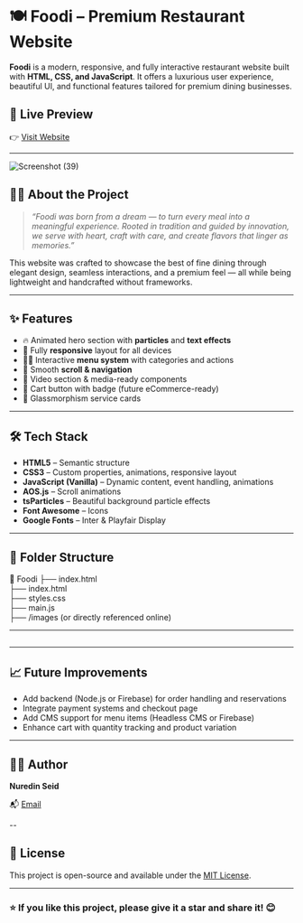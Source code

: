  # 🍽️ Foodi – Premium Restaurant Website            
       
**Foodi** is a modern, responsive, and fully interactive restaurant website built with **HTML, CSS, and JavaScript**. It offers a luxurious user experience, beautiful UI, and functional features tailored for premium dining businesses.  
 
## 🌟 Live Preview
👉 [Visit Website](https://foodi-7.vercel.app/) <br>   


---
![Screenshot (39)](https://github.com/user-attachments/assets/527f922f-984c-4f32-bf26-097fd71ce60f)

## 🧑‍🍳 About the Project

> *“Foodi was born from a dream — to turn every meal into a meaningful experience. Rooted in tradition and guided by innovation, we serve with heart, craft with care, and create flavors that linger as memories.”*

This website was crafted to showcase the best of fine dining through elegant design, seamless interactions, and a premium feel — all while being lightweight and handcrafted without frameworks.

---

## ✨ Features

- 🔥 Animated hero section with **particles** and **text effects**
- 📱 Fully **responsive** layout for all devices
- 🧑‍🍳 Interactive **menu system** with categories and actions
- 💬 Smooth **scroll & navigation**
- 🎥 Video section & media-ready components
- 🛒 Cart button with badge (future eCommerce-ready)
- 🧊 Glassmorphism service cards 

---

## 🛠️ Tech Stack

- **HTML5** – Semantic structure
- **CSS3** – Custom properties, animations, responsive layout
- **JavaScript (Vanilla)** – Dynamic content, event handling, animations
- **AOS.js** – Scroll animations
- **tsParticles** – Beautiful background particle effects
- **Font Awesome** – Icons
- **Google Fonts** – Inter & Playfair Display

---

## 📂 Folder Structure
📁 Foodi
├── index.html<br>
├── index.html<br>
├── styles.css<br>
├── main.js<br>
├── /images (or directly referenced online)

---

##

---

## 📈 Future Improvements

* Add backend (Node.js or Firebase) for order handling and reservations
* Integrate payment systems and checkout page
* Add CMS support for menu items (Headless CMS or Firebase)
* Enhance cart with quantity tracking and product variation

---

## 👨‍💻 Author

**Nuredin Seid**

📬 [Email](nuredinxos@gmail.com)



--

## 📄 License

This project is open-source and available under the [MIT License](LICENSE).

---

### ⭐ If you like this project, please give it a star and share it! 😊


